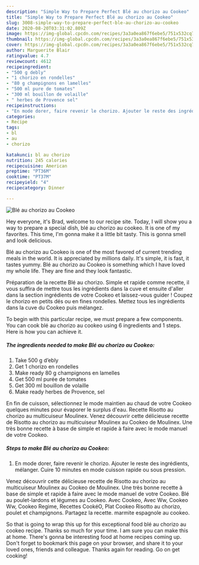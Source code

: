 ```yaml
---
description: "Simple Way to Prepare Perfect Blé au chorizo au Cookeo"
title: "Simple Way to Prepare Perfect Blé au chorizo au Cookeo"
slug: 3008-simple-way-to-prepare-perfect-ble-au-chorizo-au-cookeo
date: 2020-08-20T03:31:02.809Z
image: https://img-global.cpcdn.com/recipes/3a3a0ea867f6ebe5/751x532cq70/ble-au-chorizo-au-cookeo-photo-principale-de-la-recette.jpg
thumbnail: https://img-global.cpcdn.com/recipes/3a3a0ea867f6ebe5/751x532cq70/ble-au-chorizo-au-cookeo-photo-principale-de-la-recette.jpg
cover: https://img-global.cpcdn.com/recipes/3a3a0ea867f6ebe5/751x532cq70/ble-au-chorizo-au-cookeo-photo-principale-de-la-recette.jpg
author: Marguerite Blair
ratingvalue: 4.7
reviewcount: 4612
recipeingredient:
- "500 g debly"
- "1 chorizo en rondelles"
- "80 g champignons en lamelles"
- "500 ml pure de tomates"
- "300 ml bouillon de volaille"
- " herbes de Provence sel"
recipeinstructions:
- "En mode dorer, faire revenir le chorizo. Ajouter le reste des ingrédients, mélanger. Cuire 10 minutes en mode cuisson rapide ou sous pression."
categories:
- Recipe
tags:
- bl
- au
- chorizo

katakunci: bl au chorizo 
nutrition: 245 calories
recipecuisine: American
preptime: "PT36M"
cooktime: "PT37M"
recipeyield: "4"
recipecategory: Dinner

---
```



![Blé au chorizo au Cookeo](https://img-global.cpcdn.com/recipes/3a3a0ea867f6ebe5/751x532cq70/ble-au-chorizo-au-cookeo-photo-principale-de-la-recette.jpg)

Hey everyone, it's Brad, welcome to our recipe site. Today, I will show you a way to prepare a special dish, blé au chorizo au cookeo. It is one of my favorites. This time, I'm gonna make it a little bit tasty. This is gonna smell and look delicious.

Blé au chorizo au Cookeo is one of the most favored of current trending meals in the world. It is appreciated by millions daily. It's simple, it is fast, it tastes yummy. Blé au chorizo au Cookeo is something which I have loved my whole life. They are fine and they look fantastic.

Préparation de la recette Blé au chorizo. Simple et rapide comme recette, il vous suffira de mettre tous les ingrédients dans la cuve et ensuite d&#39;aller dans la section ingrédients de votre Cookeo et laissez-vous guider ! Coupez le chorizo en petits dés ou en fines rondelles. Mettez tous les ingrédients dans la cuve du Cookeo puis mélangez.


To begin with this particular recipe, we must prepare a few components. You can cook blé au chorizo au cookeo using 6 ingredients and 1 steps. Here is how you can achieve it.

<!--inarticleads1-->

##### The ingredients needed to make Blé au chorizo au Cookeo:

1. Take 500 g d’ebly
1. Get 1 chorizo en rondelles
1. Make ready 80 g champignons en lamelles
1. Get 500 ml purée de tomates
1. Get 300 ml bouillon de volaille
1. Make ready  herbes de Provence, sel


En fin de cuisson, sélectionnez le mode maintien au chaud de votre Cookeo quelques minutes pour évaporer le surplus d&#39;eau. Recette Risotto au chorizo au multicuiseur Moulinex. Venez découvrir cette délicieuse recette de Risotto au chorizo au multicuiseur Moulinex au Cookeo de Moulinex. Une très bonne recette à base de simple et rapide à faire avec le mode manuel de votre Cookeo. 

<!--inarticleads2-->

##### Steps to make Blé au chorizo au Cookeo:

1. En mode dorer, faire revenir le chorizo. Ajouter le reste des ingrédients, mélanger. Cuire 10 minutes en mode cuisson rapide ou sous pression.


Venez découvrir cette délicieuse recette de Risotto au chorizo au multicuiseur Moulinex au Cookeo de Moulinex. Une très bonne recette à base de simple et rapide à faire avec le mode manuel de votre Cookeo. Blé au poulet-lardons et légumes au Cookeo. Avec Cookeo, Avec Ww, Cookeo Ww, Cookeo Regime, Recettes CookéO, Plat Cookeo Risotto au chorizo, poulet et champignons. Partagez la recette. marmite espagnole au cookeo. 

So that is going to wrap this up for this exceptional food blé au chorizo au cookeo recipe. Thanks so much for your time. I am sure you can make this at home. There's gonna be interesting food at home recipes coming up. Don't forget to bookmark this page on your browser, and share it to your loved ones, friends and colleague. Thanks again for reading. Go on get cooking!
